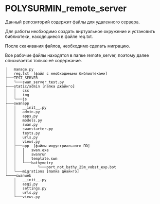 # POLYSURMIN_remote_server

Данный репозиторий содержит файлы для удаленного сервера.

Для работы необходимо создать виртуальное окружение и установить библиотеки, находящиеся в файле req.txt. 

После скачивания файлов, необходимо сделать миграцию. 


Все рабочие файлы находятся в папке remote_server, поэтому далее описывается только её содержание. 

```
│   manage.py  
│   req.txt  [файл с необходимыми библиотеками] 
├───TEST_SERVER
│   └───swan_server_test.py
├───static/admin [папка джайнго] 
│   │   css
│   │   img
│   └───js
├───swanapp
│   │   __init__.py
│   │   admin.py
│   │   apps.py
│   │   models.py
│   │   swan.py
│   │   swanstarter.py
│   │   tests.py
│   │   urls.py
│   │   views.py
│   ├───app  [файлы индустриального ПО] 
│   │   │   swan.exe 
│   │   │   swanrun
│   │   │   template.swn
│   │   └───bathymetry
│   │          └───port_not_bathy_25m_vobst_exp.bot
│   └───migrations [папка джайнго]  
└────swanweb
    │   __init__.py
    │   asgi.py
    │   settings.py
    │   urls.py
    └───views.py

```